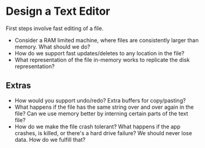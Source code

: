 # Design a Text Editor

First steps involve fast editing of a file.

- Consider a RAM limited machine, where files are consistently larger than memory. What should we do?
- How do we support fast updates/deletes to any location in the file?
- What representation of the file in-memory works to replicate the disk representation?

## Extras

- How would you support undo/redo? Extra buffers for copy/pasting?
- What happens if the file has the same string over and over again in the file? Can we use memory better by interning certain parts of the text file?
- How do we make the file crash tolerant? What happens if the app crashes, is killed, or there's a hard drive failure? We should never lose data. How do we fulfill that?
